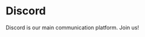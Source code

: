 <script setup lang="ts">
import DiscordWidget from '/components/DiscordWidget.vue';
</script>

# Discord

Discord is our main communication platform. Join us!

<DiscordWidget />
